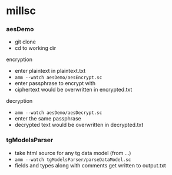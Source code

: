 # millsc

### aesDemo
- git clone
- cd to working dir

encryption
- enter plaintext in plaintext.txt
- `amm --watch aesDemo/aesEncrypt.sc`
- enter passphrase to encrypt with
- ciphertext would be overwritten in encrypted.txt

decryption
- `amm --watch aesDemo/aesDecrypt.sc`
- enter the same passphrase
- decrypted text would be overwritten in decrypted.txt


### tgModelsParser
- take html source for any tg data model (from <tbody>...</tbody>)
- `amm --watch tgModelsParser/parseDataModel.sc`
- fields and types along with comments get written to output.txt
